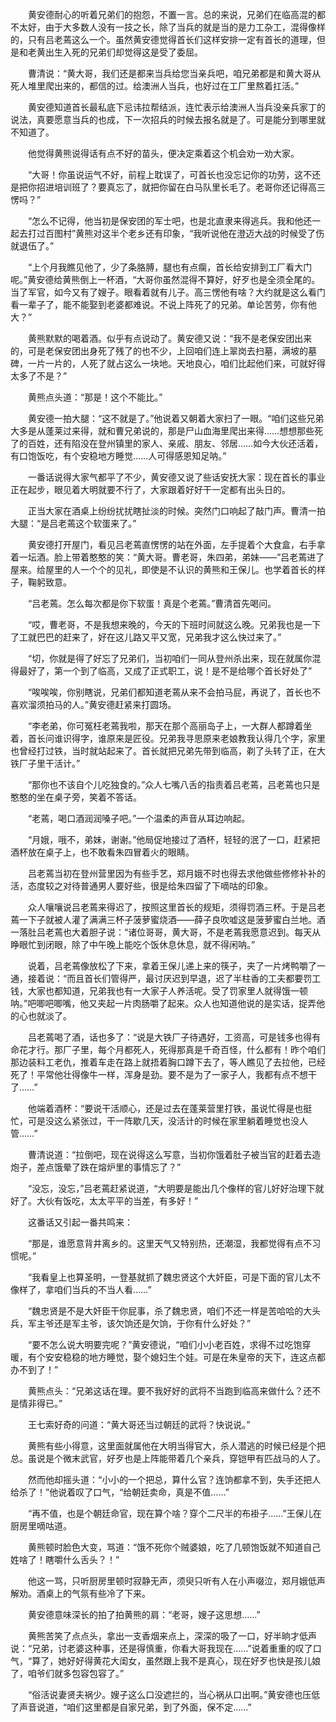 　　黄安德耐心的听着兄弟们的抱怨，不置一言。总的来说，兄弟们在临高混的都不太好，由于大多数人没有一技之长，除了当兵的就是当的是力工杂工，混得像样的，只有吕老蔫这么一个。虽然黄安德觉得首长们这样安排一定有首长的道理，但是和老黄出生入死的兄弟们却觉得这是受了委屈。

　　曹清说：“黄大哥，我们还是都来当兵给您当亲兵吧，咱兄弟都是和黄大哥从死人堆里爬出来的，都信的过。给澳洲人当兵，也好过在工厂里熬着扛活。”

　　黄安德知道首长最私底下忌讳拉帮结派，连忙表示给澳洲人当兵没亲兵家丁的说法，真要愿意当兵的也成，下一次招兵的时候去报名就是了。可是能分到哪里就不知道了。

　　他觉得黄熊说得话有点不好的苗头，便决定乘着这个机会劝一劝大家。

　　“大哥！你虽说运气不好，前程上耽误了，可首长也没忘记你的功劳，这不还是把你招进培训班了？要真忘了，就把你留在白马队里长毛了。老哥你还记得高三愣吗？”

　　“怎么不记得，他当初是保安团的军士吧，也是北直隶来得逃兵。我和他还一起去打过百图村”黄熊对这半个老乡还有印象，“我听说他在澄迈大战的时候受了伤就退伍了。”

　　“上个月我瞧见他了，少了条胳膊，腿也有点瘸，首长给安排到工厂看大门呢。”黄安德给黄熊倒上一杯酒，“大哥你虽然混得不算好，好歹也是全须全尾的。当了军官，如今又有了嫂子。眼看着就有儿子。高三愣他有啥？大约就是这么看门看一辈子了，能不能娶到老婆都难说。不说上阵死了的兄弟。单论苦劳，你有他大？”

　　黄熊默默的喝着酒。似乎有点说动了。黄安德又说：“我不是老保安团出来的，可是老保安团出身死了残了的也不少，上回咱们连上翠岗去扫墓，满坡的墓碑，一片一片的，人死了就占这么一块地。天地良心，咱们比起他们来，可就好得太多了不是？”

　　黄熊点头道：“那是！这个不能比。”

　　黄安德一拍大腿：“这不就是了。”他说着又朝着大家扫了一眼。“咱们这些兄弟大多是从蓬莱过来得，就和曹兄弟说的，那是尸山血海里爬出来得……想想那些死了的百姓，还有陷没在登州镇里的家人、亲戚、朋友、邻居……如今大伙还活着，有口饱饭吃，有个安稳地方睡觉……人可得感恩知足呐。”

　　一番话说得大家气都平了不少，黄安德又说了些话安抚大家：现在首长的事业正在起步，眼见着大明就要不行了，大家跟着好好干一定都有出头日的。

　　正当大家在酒桌上纷纷扰扰瞎扯淡的时候。突然门口响起了敲门声。曹清一拍大腿：“是吕老蔫这个软蛋来了。”

　　黄安德打开屋门，看见吕老蔫直愣愣的站在外面，左手提着个大食盒，右手拿着一坛酒。脸上带着憨憨的笑：“黄大哥。曹老哥，朱四弟，弟妹——”吕老蔫进了屋来。给屋里的人一个个的见礼，即使是不认识的黄熊和王保儿。也学着首长的样子，鞠躬致意。

　　“吕老蔫。怎么每次都是你下软蛋！真是个老蔫。”曹清首先喝问。

　　“哎，曹老哥，不是我想来晚的，今天的下班时间就这么晚。兄弟我也是一下了工就巴巴的赶来了，好在这儿路又平又宽，兄弟我才这么快过来了。”

　　“切，你就是得了好忘了兄弟们，当初咱们一同从登州杀出来，现在就属你混得最好了，第一个到了临高，又成了正式职工，说！是不是给哪个首长好处了”

　　“唉唉唉，你别瞎说，兄弟们都知道老蔫从来不会拍马屁，再说了，首长也不喜欢溜须拍马的人。”黄安德赶紧来打圆场。

　　“李老弟，你可冤枉老蔫我啦，那天在那个高丽岛子上，一大群人都蹲着坐着，首长问谁识得字，谁原来是匠役。兄弟我寻思原来老娘教我认得几个字，家里也曾经打过铁，当时就站起来了。首长就把兄弟先带到临高，剃了头转了正，在大铁厂子里干活计。”

　　“那你也不该自个儿吃独食的。”众人七嘴八舌的指责着吕老蔫，吕老蔫也只是憨憨的坐在桌子旁，笑着不答话。

　　“老蔫，喝口酒润润嗓子吧。”一个温柔的声音从耳边响起。

　　“月娥，哦不，弟妹，谢谢。”他局促地接过了酒杯，轻轻的泯了一口，赶紧把酒杯放在桌子上，也不敢看朱四冒着火的眼睛。

　　吕老蔫当初在登州营里因为有些手艺，郑月娥不时也得去求他做些修修补补的活，态度较之对待普通男人要好些，很是给朱四留了下嘀咕的印象。

　　众人嚷嚷说吕老蔫来得迟了，按照这里首长的规矩，须得罚酒三杯。于是吕老蔫一下子就被人灌了满满三杯子菠萝蜜烧酒——薛子良吹嘘这是菠萝蜜白兰地。酒一落肚吕老蔫也大着胆子说：“诸位哥哥，黄大哥，不是老蔫我愿意迟到。每天从睁眼忙到闭眼，除了中午晚上能吃个饭休息休息，就不得闲呐。”

　　说着，吕老蔫像放松了下来，拿着王保儿递上来的筷子，夹了一片烤鸭嚼了一通，接着说：“而且首长们管得严，最讨厌迟到早退，迟了半柱香的工夫都要罚工钱，大家也都知道，兄弟我也有一大家子人养活呢。受了罚家里人就得饿一顿呐。”吧唧吧唧嘴，他又夹起一片肉肠嚼了起来。众人也知道他说的是实话，捉弄他的心也就淡了。

　　吕老蔫喝了酒，话也多了：“说是大铁厂子待遇好，工资高，可是钱多也得有命花才行。那厂子里，每个月都死人，死得那真是千奇百怪，什么都有！昨个咱们那边装料工老仇，推着车走在路上就捂着胸口蹲下去了，等人瞧见了去拉他，已经死了！平常他壮得像牛一样，浑身是劲。要不是为了一家子人，我都有点不想干了……”

　　他端着酒杯：“要说干活顺心，还是过去在蓬莱营里打铁，虽说忙得是也挺忙，可是没这么紧张过，干一阵歇几天，没活计的时候在家里躺着睡觉也没人管……”

　　曹清说道：“拉倒吧，现在说得这么写意，当初你饿着肚子被当官的赶着去造炮子，差点饿晕了跌在熔炉里的事情忘了？”

　　“没忘，没忘，”吕老蔫赶紧说道，“大明要是能出几个像样的官儿好好治理下就好了。大伙有饭吃，太太平平的当差，有多好！”

　　这番话又引起一番共鸣来：

　　“那是，谁愿意背井离乡的。这里天气又特别热，还潮湿，我都觉得有点不习惯呢。”

　　“我看皇上也算圣明，一登基就抓了魏忠贤这个大奸臣，可是下面的官儿太不像样了，拿咱们当兵的不当人看……”

　　“魏忠贤是不是大奸臣干你屁事，杀了魏忠贤，咱们不还一样是苦哈哈的大头兵，军主爷还是军主爷，该欠饷还是欠饷，于你有什么好处？”

　　“要不怎么说大明要完呢？”黄安德说，“咱们小小老百姓，求得不过吃饱穿暖，有个安安稳稳的地方睡觉，娶个媳妇生个娃。可是在朱皇帝的天下，连这点都办不到了！”

　　黄熊点头：“兄弟这话在理。要不我好好的武将不当跑到临高来做什么？还不是情非得已。”

　　王七索好奇的问道：“黄大哥还当过朝廷的武将？快说说。”

　　黄熊有些小得意，这里面就属他在大明当得官大，杀人潜逃的时候已经是个把总。虽说是个微末武官，好歹也是上阵能带着几个亲兵，穿铠甲有匹战马的人了。

　　然而他却摇头道：“小小的一个把总，算什么官？连饷都拿不到，失手还把人给杀了！”他说着叹了口气，“给朝廷卖命，真是不值……”

　　“再不值，也是个朝廷命官，现在算个啥？穿个二尺半的布褂子……”王保儿在厨房里嘀咕道。

　　黄熊顿时脸色大变，骂道：“饿不死你个贼婆娘，吃了几顿饱饭就不知道自己姓啥了！瞎嚼什么舌头？！”

　　他这一骂，只听厨房里顿时寂静无声，须臾只听有人在小声啜泣，郑月娥低声解劝。酒桌上的气氛有些冷了下来。

　　黄安德意味深长的拍了拍黄熊的肩：“老哥，嫂子这思想……”

　　黄熊苦笑了点点头，拿出一支香烟来点上，深深的吸了一口，好半晌才低声说：“兄弟，讨老婆这种事，还是得慎重，你看大哥我现在……”说着重重的叹了口气，“算了，她好好得黄花大闺女，虽然跟上我不是真心，现在好歹也快是孩儿娘了，咱爷们就多包容包容了。”

　　“俗活说妻贤夫祸少。嫂子这么口没遮拦的，当心祸从口出啊。”黄安德也压低了声音说道，“咱们这里都是自家兄弟，到了外面，保不定……”

